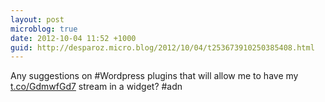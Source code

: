 ```yaml
---
layout: post
microblog: true
date: 2012-10-04 11:52 +1000
guid: http://desparoz.micro.blog/2012/10/04/t253673910250385408.html
---
```

Any suggestions on #Wordpress plugins that will allow me to have my [t.co/GdmwfGd7](http://t.co/GdmwfGd7) stream in a widget? #adn
